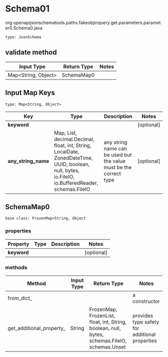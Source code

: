 # Schema01
org.openapijsonschematools.paths.fakeobjinquery.get.parameters.parameter0.Schema0.java
```
type: JsonSchema
```

## validate method
| Input Type | Return Type | Notes |
| ---------- | ----------- | ----- |
| Map<String, Object> | SchemaMap0 | |

## Input Map Keys
```
type: Map<String, Object>
```
Key | Type |  Description | Notes
------------ | ------------- | ------------- | -------------
**keyword** |  |  | [optional]
**any_string_name** | Map, List, decimal.Decimal, float, int, String, LocalDate, ZonedDateTime, UUID, boolean, null, bytes, io.FileIO, io.BufferedReader, schemas.FileIO | any string name can be used but the value must be the correct type | [optional]

## SchemaMap0
```
base class: FrozenMap<String, Object
```

### properties
Property | Type | Description | Notes
-------- | ---- | ----------- | -----
**keyword** |  |  | [optional]

### methods
Method | Input Type | Return Type | Notes
------ | ---------- | ----------- | ------
from_dict_ |  |  | a constructor
get_additional_property_ | String | FrozenMap, FrozenList, float, int, String, boolean, null, bytes, schemas.FileIO, schemas.Unset | provides type safety for additional properties
